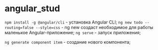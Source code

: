 # angular_stud

`npm install -g @angular/cli` - установка Angular CLI;
`ng new todo --routing=false --style=css` - ng new создаст необходимое для работы маленькое Angular-приложение;
`ng serve` - запуск приложения;


`ng generate component item` - создание нового компонента;

